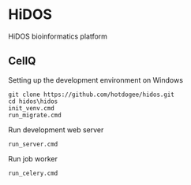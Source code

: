 # HiDOS
HiDOS bioinformatics platform
## CellQ
Setting up the development environment on Windows
```
git clone https://github.com/hotdogee/hidos.git
cd hidos\hidos
init_venv.cmd
run_migrate.cmd
```
Run development web server
```
run_server.cmd
```
Run job worker
```
run_celery.cmd
```

